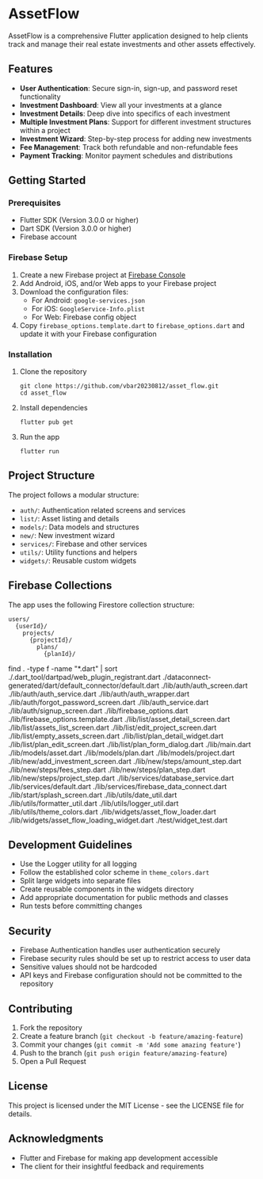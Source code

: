 # AssetFlow

AssetFlow is a comprehensive Flutter application designed to help clients track and manage their real estate investments and other assets effectively.

## Features

- **User Authentication**: Secure sign-in, sign-up, and password reset functionality
- **Investment Dashboard**: View all your investments at a glance
- **Investment Details**: Deep dive into specifics of each investment
- **Multiple Investment Plans**: Support for different investment structures within a project
- **Investment Wizard**: Step-by-step process for adding new investments
- **Fee Management**: Track both refundable and non-refundable fees
- **Payment Tracking**: Monitor payment schedules and distributions

## Getting Started

### Prerequisites

- Flutter SDK (Version 3.0.0 or higher)
- Dart SDK (Version 3.0.0 or higher)
- Firebase account

### Firebase Setup

1. Create a new Firebase project at [Firebase Console](https://console.firebase.google.com/)
2. Add Android, iOS, and/or Web apps to your Firebase project
3. Download the configuration files:
   - For Android: `google-services.json`
   - For iOS: `GoogleService-Info.plist`
   - For Web: Firebase config object
4. Copy `firebase_options.template.dart` to `firebase_options.dart` and update it with your Firebase configuration

### Installation

1. Clone the repository
   ```
   git clone https://github.com/vbar20230812/asset_flow.git
   cd asset_flow
   ```

2. Install dependencies
   ```
   flutter pub get
   ```

3. Run the app
   ```
   flutter run
   ```

## Project Structure

The project follows a modular structure:

- `auth/`: Authentication related screens and services
- `list/`: Asset listing and details
- `models/`: Data models and structures
- `new/`: New investment wizard
- `services/`: Firebase and other services
- `utils/`: Utility functions and helpers
- `widgets/`: Reusable custom widgets

## Firebase Collections

The app uses the following Firestore collection structure:

```
users/
  {userId}/
    projects/
      {projectId}/
        plans/
          {planId}/
```
find . -type f -name "*.dart" | sort
./.dart_tool/dartpad/web_plugin_registrant.dart
./dataconnect-generated/dart/default_connector/default.dart
./lib/auth/auth_screen.dart
./lib/auth/auth_service.dart
./lib/auth/auth_wrapper.dart
./lib/auth/forgot_password_screen.dart
./lib/auth_service.dart
./lib/auth/signup_screen.dart
./lib/firebase_options.dart
./lib/firebase_options.template.dart
./lib/list/asset_detail_screen.dart
./lib/list/assets_list_screen.dart
./lib/list/edit_project_screen.dart
./lib/list/empty_assets_screen.dart
./lib/list/plan_detail_widget.dart
./lib/list/plan_edit_screen.dart
./lib/list/plan_form_dialog.dart
./lib/main.dart
./lib/models/asset.dart
./lib/models/plan.dart
./lib/models/project.dart
./lib/new/add_investment_screen.dart
./lib/new/steps/amount_step.dart
./lib/new/steps/fees_step.dart
./lib/new/steps/plan_step.dart
./lib/new/steps/project_step.dart
./lib/services/database_service.dart
./lib/services/default.dart
./lib/services/firebase_data_connect.dart
./lib/start/splash_screen.dart
./lib/utils/date_util.dart
./lib/utils/formatter_util.dart
./lib/utils/logger_util.dart
./lib/utils/theme_colors.dart
./lib/widgets/asset_flow_loader.dart
./lib/widgets/asset_flow_loading_widget.dart
./test/widget_test.dart

## Development Guidelines

- Use the Logger utility for all logging
- Follow the established color scheme in `theme_colors.dart`
- Split large widgets into separate files
- Create reusable components in the widgets directory
- Add appropriate documentation for public methods and classes
- Run tests before committing changes

## Security

- Firebase Authentication handles user authentication securely
- Firebase security rules should be set up to restrict access to user data
- Sensitive values should not be hardcoded
- API keys and Firebase configuration should not be committed to the repository

## Contributing

1. Fork the repository
2. Create a feature branch (`git checkout -b feature/amazing-feature`)
3. Commit your changes (`git commit -m 'Add some amazing feature'`)
4. Push to the branch (`git push origin feature/amazing-feature`)
5. Open a Pull Request

## License

This project is licensed under the MIT License - see the LICENSE file for details.

## Acknowledgments

- Flutter and Firebase for making app development accessible
- The client for their insightful feedback and requirements